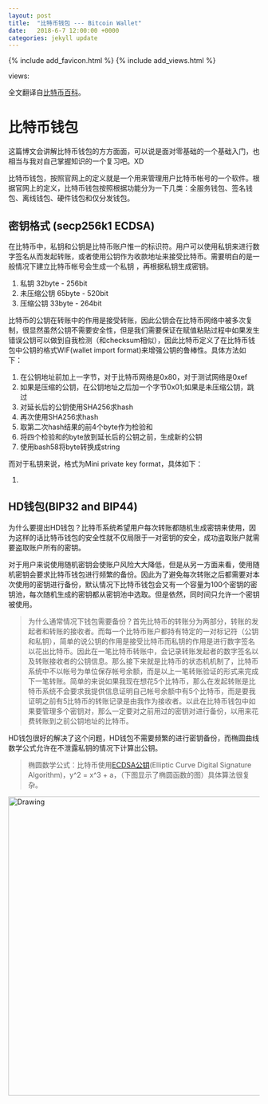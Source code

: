 ```yaml
---
layout: post
title:  "比特币钱包 --- Bitcoin Wallet"
date:   2018-6-7 12:00:00 +0000
categories: jekyll update
---
```

{% include add_favicon.html %}
{% include add_views.html %}

<span id="busuanzi_container_page_pv">
   views: <span id="busuanzi_value_page_pv"></span>
</span>

全文翻译自[比特币百科](https://bitcoin.org/en/developer-guide#wallets)。

# 比特币钱包

这篇博文会讲解比特币钱包的方方面面，可以说是面对零基础的一个基础入门，也相当与我对自己掌握知识的一个复习吧。XD

比特币钱包，按照官网上的定义就是一个用来管理用户比特币帐号的一个软件。根据官网上的定义，比特币钱包按照根据功能分为一下几类：全服务钱包、签名钱包、离线钱包、硬件钱包和仅分发钱包。

## 密钥格式 (secp256k1 ECDSA)

在比特币中，私钥和公钥是比特币账户惟一的标识符。用户可以使用私钥来进行数字签名从而发起转账，或者使用公钥作为收款地址来接受比特币。需要明白的是一般情况下建立比特币帐号会生成一个私钥 ，再根据私钥生成密钥。

1. 私钥 32byte - 256bit
2. 未压缩公钥 65byte - 520bit
3. 压缩公钥 33byte - 264bit

比特币的公钥在转账中的作用是接受转账，因此公钥会在比特币网络中被多次复制，很显然虽然公钥不需要安全性，但是我们需要保证在赋值粘贴过程中如果发生错误公钥可以做到自我检测（和checksum相似），因此比特币定义了在比特币钱包中公钥的格式WIF(wallet import format)来增强公钥的鲁棒性。具体方法如下：

1. 在公钥地址前加上一字节，对于比特币网络是0x80，对于测试网络是0xef
2. 如果是压缩的公钥，在公钥地址之后加一个字节0x01;如果是未压缩公钥，跳过
3. 对延长后的公钥使用SHA256求hash
4. 再次使用SHA256求hash
5. 取第二次hash结果的前4个byte作为检验和
6. 将四个检验和的byte放到延长后的公钥之前，生成新的公钥
7. 使用bash58将byte转换成string

而对于私钥来说，格式为Mini private key format，具体如下：

1. 

## HD钱包(BIP32 and BIP44)

为什么要提出HD钱包？比特币系统希望用户每次转账都随机生成密钥来使用，因为这样的话比特币钱包的安全性就不仅局限于一对密钥的安全，成功盗取账户就需要盗取账户所有的密钥。

对于用户来说使用随机密钥会使账户风险大大降低，但是从另一方面来看，使用随机密钥会要求比特币钱包进行频繁的备份。因此为了避免每次转账之后都需要对本次使用的密钥进行备份，默认情况下比特币钱包会又有一个容量为100个密钥的密钥池，每次随机生成的密钥都从密钥池中选取。但是依然，同时间只允许一个密钥被使用。

> 为什么通常情况下钱包需要备份？首先比特币的转账分为两部分，转账的发起者和转账的接收者。而每一个比特币账户都持有特定的一对标记符（公钥和私钥），简单的说公钥的作用是接受比特币而私钥的作用是进行数字签名以花出比特币。因此在一笔比特币转账中，会记录转账发起者的数字签名以及转账接收者的公钥信息。那么接下来就是比特币的状态机机制了，比特币系统中不以帐号为单位保存帐号余额，而是以上一笔转账验证的形式来完成下一笔转账。简单的来说如果我现在想花5个比特币，那么在发起转账是比特币系统不会要求我提供信息证明自己帐号余额中有5个比特币，而是要我证明之前有5比特币的转账记录是由我作为接收者。以此在比特币钱包中如果要管理多个密钥对，那么一定要对之前用过的密钥对进行备份，以用来花费转账到之前公钥地址的比特币。

HD钱包很好的解决了这个问题，HD钱包不需要频繁的进行密钥备份，而椭圆曲线数学公式允许在不泄露私钥的情况下计算出公钥。

> 椭圆数学公式：比特币使用[ECDSA公钥](https://en.bitcoin.it/wiki/Elliptic_Curve_Digital_Signature_Algorithm)(Elliptic Curve Digital Signature Algorithm)，y^2 = x^3 + a，（下图显示了椭圆函数的图）具体算法很复杂。


<img src="{{site.url}}{{site.baseurl}}/img/ECDSA.png" alt="Drawing" style="width: 600px;"/>
